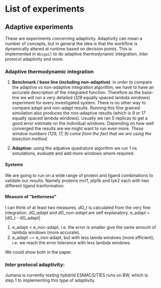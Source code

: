 # List of experiments

## Adaptive experiments

These are experiments concerning adaptivity. Adaptivity can mean a number of concepts, but in general the idea is that the workflow is dynamically altered at runtime based on decision points. This is implemented in `Abigail` to do adaptive thermodynamic integration, inter protocol adaptivity and more.

###  Adaptive thermodynamic integration

1. **Benchmark / base line (including non-adaptive)**: in order to compare the adaptive vs non-adaptive integration algorithm, we have to have an accurate description of the integrated function. Therefore as the base-line we will run a very detailed (_129_ equally spaced lambda windows) experiment for every investigated system. There is no other way to compare adapt and non-adapt results. Running this fine grained simulation also produces the non-adaptive results (which is _9 or 17_ equally spaced lambda windows). Usually we ran 5 replicas to get a good error estimate on the individual windows. Depending on how well converged the results are we might want to run even more. _These window numbers (129, 17, 9) come from the fact that we are using the bisection method._

2. **Adaptive:** using the adpative quadrature algorithm we run 1 ns simulations, evaluate and add more windows where required. 

#### Systems

We are going to run on a wide range of protein and ligand combinations to validate our results. Namely proteins mcl1, ptp1b and tyk2 each with two different ligand tranformation.

#### Measure of "betterness"

I can think of at least two measures. _dG_t_ is calculated from the very fine integration. _dG_adapt_ and _dG_non-adapt_ are self explanatory. e_adapt = |dG_t - dG_adapt|

1. e_adapt < e_non-adapt,  i.e. the error is smaller give the same amount of lambda windows (more accurate).
2. e_adapt ~= e_non-adapt, but with less lamda windows (more efficient), i.e. we reach the error tolerance with less lambda windows. 

We could show both in the paper.

### _Inter_ protocol adaptivity:

Jumana is currently testing hybdrid ESMACS/TIES runs on BW, which is step 1 to implementing this type of adaptivity.
